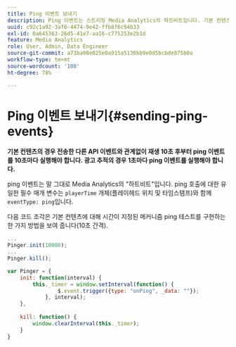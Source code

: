 ```yaml
---
title: Ping 이벤트 보내기
description: Ping 이벤트는 스트리밍 Media Analytics의 하트비트입니다. 기본 컨텐츠 또는 광고 추적에 대해 시간이 지정된 ping을 전송하는 방법을 알아봅니다.
uuid: c92c1a92-3af6-4474-9e42-ffb8f6c94b33
exl-id: 0a645363-26d5-41e7-aa16-c775253e2b1d
feature: Media Analytics
role: User, Admin, Data Engineer
source-git-commit: a73ba98e025e0a915a5136bb9e0d5bcbde875b0a
workflow-type: tm+mt
source-wordcount: '108'
ht-degree: 78%

---
```


# Ping 이벤트 보내기{#sending-ping-events}

**기본 컨텐츠의 경우 전송한 다른 API 이벤트와 관계없이 재생 10초 후부터 ping 이벤트를 10초마다 실행해야 합니다. 광고 추적의 경우 1초마다 ping 이벤트를 실행해야 합니다.**

ping 이벤트는 말 그대로 Media Analytics의 &quot;하트비트&quot;입니다. ping 호출에 대한 유일한 필수 매개 변수는 `playerTime` 개체(플레이헤드 위치 및 타임스탬프)와 함께`eventType: ping`입니다. 

다음 코드 조각은 기본 컨텐츠에 대해 시간이 지정된 메커니즘 ping 테스트를 구현하는 한 가지 방법을 보여 줍니다(10초 간격).

```js
... 
Pinger.init(10000); 
... 
Pinger.kill();

var Pinger = { 
    init: function(interval) { 
        this._timer = window.setInterval(function() { 
                $.event.trigger({type: "onPing", _data: ""}); 
            }, interval); 
    }, 
     
    kill: function() { 
        window.clearInterval(this._timer); 
    } 
}
```
